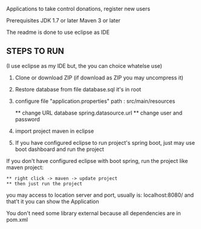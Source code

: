 Applications to take control donations,
register new users

Prerequisites
JDK 1.7 or later
Maven 3 or later

The readme is done to use eclipse as IDE

## STEPS TO RUN ##

(I use eclipse as my IDE but, the you can choice whatelse use)

1. Clone or download ZIP (if download as ZIP you may uncompress it)

2. Restore database from file database.sql it's in root

3. configure file "application.properties" path : src/main/resources

	** change URL database spring.datasource.url
	** change user and password 

4. import project maven in eclipse

5. If you have configured eclipse to run project's spring boot, just may use boot dashboard and run the project

If you don't have configured eclipse with boot spring, run the project like maven project:
	
	** right click -> maven -> update project
	** then just run the project
	

you may access to location server and port, usually is: localhost:8080/
and that't it you can show the Application


You don't need some library external because all dependencies are in pom.xml

